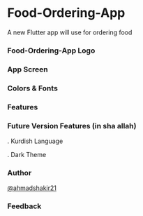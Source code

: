 # Food-Ordering-App

A new Flutter app will use for ordering food

### Food-Ordering-App Logo

### App Screen

### Colors & Fonts

### Features

### Future Version Features (in sha allah)
<p>. Kurdish Language</p>
<p>. Dark Theme</p>

### Author
<a href = "https://github.com/ahmadshakir21">@ahmadshakir21</a>

### Feedback
